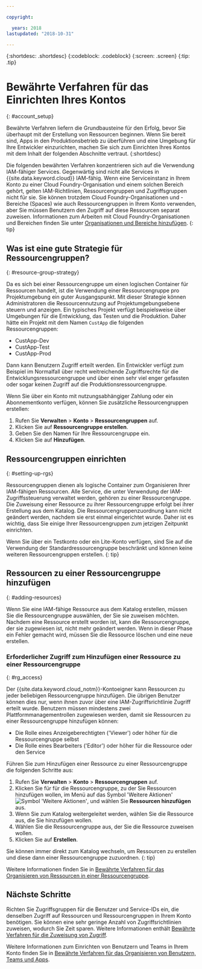 ```yaml
---

copyright:

  years: 2018
lastupdated: "2018-10-31"

---
```


{:shortdesc: .shortdesc}
{:codeblock: .codeblock}
{:screen: .screen}
{:tip: .tip}

# Bewährte Verfahren für das Einrichten Ihres Kontos
{: #account_setup}

Bewährte Verfahren liefern die Grundbausteine für den Erfolg, bevor Sie überhaupt mit der Erstellung von Ressourcen beginnen. Wenn Sie bereit sind, Apps in den Produktionsbetrieb zu überführen und eine Umgebung für Ihre Entwickler einzurichten, machen Sie sich zum Einrichten Ihres Kontos mit dem Inhalt der folgenden Abschnitte vertraut.
{:shortdesc}

Die folgenden bewährten Verfahren konzentrieren sich auf die Verwendung IAM-fähiger Services. Gegenwärtig sind nicht alle Services in {{site.data.keyword.cloud}} IAM-fähig. Wenn eine Serviceinstanz in Ihrem Konto zu einer Cloud Foundry-Organisation und einem solchen Bereich gehört, gelten IAM-Richtlinien, Ressourcengruppen und Zugriffsgruppen nicht für sie. Sie können trotzdem Cloud Foundry-Organisationen und -Bereiche (Spaces) wie auch Ressourcengruppen in Ihrem Konto verwenden, aber Sie müssen Benutzern den Zugriff auf diese Ressourcen separat zuweisen. Informationen zum Arbeiten mit Cloud Foundry-Organisationen und Bereichen finden Sie unter [Organisationen und Bereiche hinzufügen](/docs/account/orgs_spaces.html#orgsspacesusers).
{: tip}

## Was ist eine gute Strategie für Ressourcengruppen?
{: #resource-group-strategy}

Da es sich bei einer Ressourcengruppe um einen logischen Container für Ressourcen handelt, ist die Verwendung einer Ressourcengruppe pro Projektumgebung ein guter Ausgangspunkt. Mit dieser Strategie können Administratoren die Ressourcennutzung auf Projektumgebungsebene steuern und anzeigen. Ein typisches Projekt verfügt beispielsweise über Umgebungen für die Entwicklung, das Testen und die Produktion. Daher hätte ein Projekt mit dem Namen `CustApp` die folgenden Ressourcengruppen:

* CustApp-Dev
* CustApp-Test
* CustApp-Prod

Dann kann Benutzern Zugriff erteilt werden. Ein Entwickler verfügt zum Beispiel im Normalfall über recht weitreichende Zugriffsrechte für die Entwicklungsressourcengruppe und über einen sehr viel enger gefassten oder sogar keinen Zugriff auf die Produktionsressourcengruppe.

Wenn Sie über ein Konto mit nutzungsabhängiger Zahlung oder ein Abonnementkonto verfügen, können Sie zusätzliche Ressourcengruppen erstellen: 

1. Rufen Sie **Verwalten** &gt; **Konto** &gt; **Ressourcengruppen** auf.
2. Klicken Sie auf **Ressourcengruppe erstellen**.
3. Geben Sie den Namen für Ihre Ressourcengruppe ein.
4. Klicken Sie auf **Hinzufügen**.

## Ressourcengruppen einrichten
{: #setting-up-rgs}

Ressourcengruppen dienen als logische Container zum Organisieren Ihrer IAM-fähigen Ressourcen. Alle Service, die unter Verwendung der IAM-Zugriffssteuerung verwaltet werden, gehören zu einer Ressourcengruppe. Die Zuweisung einer Ressource zu ihrer Ressourcengruppe erfolgt bei ihrer Erstellung aus dem Katalog. Die Ressourcengruppenzuordnung kann nicht geändert werden, nachdem sie erst einmal eingerichtet wurde. Daher ist es wichtig, dass Sie einige Ihrer Ressourcengruppen zum jetzigen Zeitpunkt einrichten.

Wenn Sie über ein Testkonto oder ein Lite-Konto verfügen, sind Sie auf die Verwendung der Standardressourcengruppe beschränkt und können keine weiteren Ressourcengruppen erstellen.
{: tip}

## Ressourcen zu einer Ressourcengruppe hinzufügen
{: #adding-resources}

Wenn Sie eine IAM-fähige Ressource aus dem Katalog erstellen, müssen Sie die Ressourcengruppe auswählen, der Sie sie zuweisen möchten. Nachdem eine Ressource erstellt worden ist, kann die Ressourcengruppe, der sie zugewiesen ist, nicht mehr geändert werden. Wenn in dieser Phase ein Fehler gemacht wird, müssen Sie die Ressource löschen und eine neue erstellen.

### Erforderlicher Zugriff zum Hinzufügen einer Ressource zu einer Ressourcengruppe
{: #rg_access}

Der {{site.data.keyword.cloud_notm}}-Kontoeigner kann Ressourcen zu jeder beliebigen Ressourcengruppe hinzufügen. Die übrigen Benutzer können dies nur, wenn ihnen zuvor über eine IAM-Zugriffsrichtlinie Zugriff erteilt wurde. Benutzern müssen mindestens zwei Plattformmanagementrollen zugewiesen werden, damit sie Ressourcen zu einer Ressourcengruppe hinzufügen können:

* Die Rolle eines Anzeigeberechtigten ('Viewer') oder höher für die Ressourcengruppe selbst
* Die Rolle eines Bearbeiters ('Editor') oder höher für die Ressource oder den Service

Führen Sie zum Hinzufügen einer Ressource zu einer Ressourcengruppe die folgenden Schritte aus:

1. Rufen Sie **Verwalten** &gt; **Konto** &gt; **Ressourcengruppen** auf.
2. Klicken Sie für für die Ressourcengruppe, zu der Sie Ressourcen hinzufügen wollen, im Menü auf das Symbol 'Weitere Aktionen' ![Symbol 'Weitere Aktionen'](../icons/overflow-menu.svg), und wählen Sie **Ressourcen hinzufügen** aus.
3. Wenn Sie zum Katalog weitergeleitet werden, wählen Sie die Ressource aus, die Sie hinzufügen wollen.
4. Wählen Sie die Ressourcengruppe aus, der Sie die Ressource zuweisen wollen.
5. Klicken Sie auf **Erstellen**.

Sie können immer direkt zum Katalog wechseln, um Ressourcen zu erstellen und diese dann einer Ressourcengruppe zuzuordnen.
{: tip} 

Weitere Informationen finden Sie in [Bewährte Verfahren für das Organisieren von Ressourcen in einer Ressourcengruppe](/docs/resources/bestpractice_rgs.html#bp_resourcegroups).

## Nächste Schritte

Richten Sie Zugriffsgruppen für die Benutzer und Service-IDs ein, die denselben Zugriff auf Ressourcen und Ressourcengruppen in Ihrem Konto benötigen. Sie können eine sehr geringe Anzahl von Zugriffsrichtlinien zuweisen, wodurch Sie Zeit sparen. Weitere Informationen enthält [Bewährte Verfahren für die Zuweisung von Zugriff](/docs/iam/bp_access.html).

Weitere Informationen zum Einrichten von Benutzern und Teams in Ihrem Konto finden Sie in [Bewährte Verfahren für das Organisieren von Benutzern, Teams und Apps](/docs/tutorials/users-teams-applications.html#best-practices-for-organizing-users-teams-applications).
